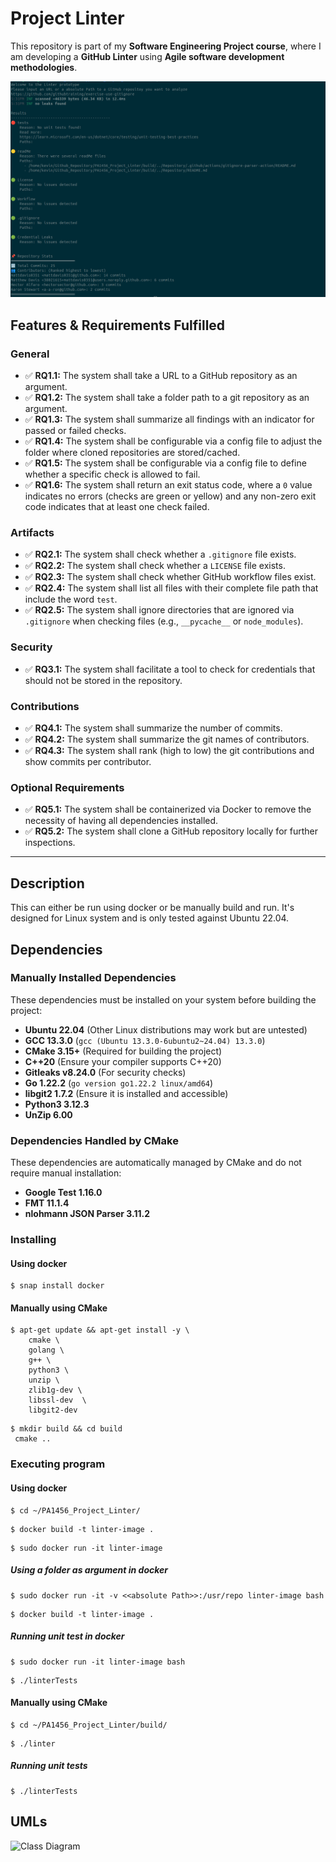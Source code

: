 # Project Linter

This repository is part of my **Software Engineering Project course**, where I am developing a **GitHub Linter** using **Agile software development methodologies**.

![Project Screenshot](docs/images/Prototype_III_output.png)


## Features & Requirements Fulfilled

### General
- ✅ **RQ1.1:** The system shall take a URL to a GitHub repository as an argument.
- ✅ **RQ1.2:** The system shall take a folder path to a git repository as an argument.
- ✅ **RQ1.3:** The system shall summarize all findings with an indicator for passed or failed checks.
- ✅ **RQ1.4:** The system shall be configurable via a config file to adjust the folder where cloned repositories are stored/cached.
- ✅ **RQ1.5:** The system shall be configurable via a config file to define whether a specific check is allowed to fail.
- ✅ **RQ1.6:** The system shall return an exit status code, where a `0` value indicates no errors (checks are green or yellow) and any non-zero exit code indicates that at least one check failed.

### Artifacts
- ✅ **RQ2.1:** The system shall check whether a `.gitignore` file exists.
- ✅ **RQ2.2:** The system shall check whether a `LICENSE` file exists.
- ✅ **RQ2.3:** The system shall check whether GitHub workflow files exist.
- ✅ **RQ2.4:** The system shall list all files with their complete file path that include the word `test`.
- ✅ **RQ2.5:** The system shall ignore directories that are ignored via `.gitignore` when checking files (e.g., `__pycache__` or `node_modules`).

### Security
- ✅ **RQ3.1:** The system shall facilitate a tool to check for credentials that should not be stored in the repository.

### Contributions
- ✅ **RQ4.1:** The system shall summarize the number of commits.
- ✅ **RQ4.2:** The system shall summarize the git names of contributors.
- ✅ **RQ4.3:** The system shall rank (high to low) the git contributions and show commits per contributor.

### Optional Requirements
- ✅ **RQ5.1:** The system shall be containerized via Docker to remove the necessity of having all dependencies installed.
- ✅ **RQ5.2:** The system shall clone a GitHub repository locally for further inspections.
---




## Description

This can either be run using docker or be manually build and run. It's designed for Linux system and is only tested against Ubuntu 22.04.

## Dependencies

### **Manually Installed Dependencies**
These dependencies must be installed on your system before building the project:

- **Ubuntu 22.04** (Other Linux distributions may work but are untested)
- **GCC 13.3.0** (`gcc (Ubuntu 13.3.0-6ubuntu2~24.04) 13.3.0`)
- **CMake 3.15+** (Required for building the project)
- **C++20** (Ensure your compiler supports C++20)
- **Gitleaks v8.24.0** (For security checks)
- **Go 1.22.2** (`go version go1.22.2 linux/amd64`)
- **libgit2 1.7.2** (Ensure it is installed and accessible)
- **Python3 3.12.3**
- **UnZip 6.00**

### **Dependencies Handled by CMake**
These dependencies are automatically managed by CMake and do not require manual installation:

- **Google Test 1.16.0**
- **FMT 11.1.4**
- **nlohmann JSON Parser 3.11.2**


### Installing

#### Using docker
```
$ snap install docker
```

#### Manually using CMake
```
$ apt-get update && apt-get install -y \
    cmake \
    golang \
    g++ \
    python3 \
    unzip \
    zlib1g-dev \
    libssl-dev  \
    libgit2-dev
```

```
$ mkdir build && cd build 
 cmake .. 
```

### Executing program

#### Using docker
```
$ cd ~/PA1456_Project_Linter/
```

```
$ docker build -t linter-image .
```

```
$ sudo docker run -it linter-image 
```
##### Using a folder as argument in docker
```
$ sudo docker run -it -v <<absolute Path>>:/usr/repo linter-image bash
```

```
$ docker build -t linter-image .
```


##### Running unit test in docker
```
$ sudo docker run -it linter-image bash
```

```
$ ./linterTests
```


#### Manually using CMake
```
$ cd ~/PA1456_Project_Linter/build/
```

```
$ ./linter
```
##### Running unit tests

```
$ ./linterTests
```

## UMLs

![Class Diagram](http://www.plantuml.com/plantuml/proxy?src=https://raw.githubusercontent.com/kevanoovitch/-PA1456-Project-Linter/refs/heads/main/UML_Diagrams/UML_ClassOverview.uml)

